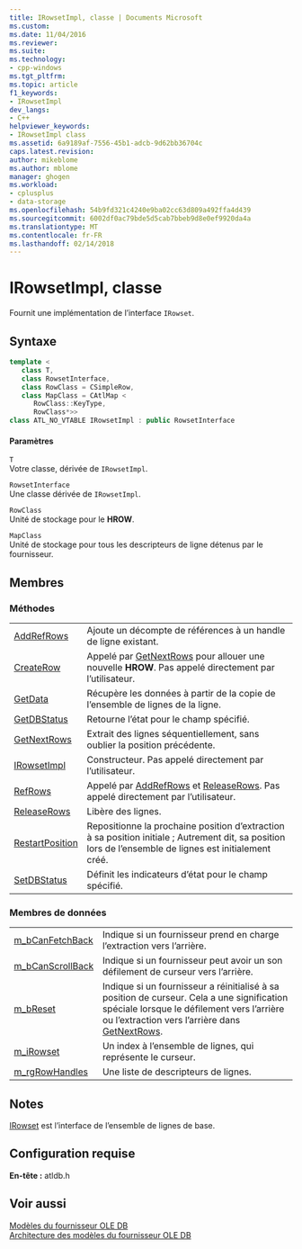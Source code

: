 ```yaml
---
title: IRowsetImpl, classe | Documents Microsoft
ms.custom: 
ms.date: 11/04/2016
ms.reviewer: 
ms.suite: 
ms.technology:
- cpp-windows
ms.tgt_pltfrm: 
ms.topic: article
f1_keywords:
- IRowsetImpl
dev_langs:
- C++
helpviewer_keywords:
- IRowsetImpl class
ms.assetid: 6a9189af-7556-45b1-adcb-9d62bb36704c
caps.latest.revision: 
author: mikeblome
ms.author: mblome
manager: ghogen
ms.workload:
- cplusplus
- data-storage
ms.openlocfilehash: 54b9fd321c4240e9ba02cc63d809a492ffa4d439
ms.sourcegitcommit: 6002df0ac79bde5d5cab7bbeb9d8e0ef9920da4a
ms.translationtype: MT
ms.contentlocale: fr-FR
ms.lasthandoff: 02/14/2018
---
```

# <a name="irowsetimpl-class"></a>IRowsetImpl, classe
Fournit une implémentation de l’interface `IRowset`.  
  
## <a name="syntax"></a>Syntaxe

```cpp
template <  
   class T,   
   class RowsetInterface,  
   class RowClass = CSimpleRow,  
   class MapClass = CAtlMap <  
      RowClass::KeyType,  
      RowClass*>>  
class ATL_NO_VTABLE IRowsetImpl : public RowsetInterface  
```  
  
#### <a name="parameters"></a>Paramètres  
 `T`  
 Votre classe, dérivée de `IRowsetImpl`.  
  
 `RowsetInterface`  
 Une classe dérivée de `IRowsetImpl`.  
  
 `RowClass`  
 Unité de stockage pour le **HROW**.  
  
 `MapClass`  
 Unité de stockage pour tous les descripteurs de ligne détenus par le fournisseur.  
  
## <a name="members"></a>Membres  
  
### <a name="methods"></a>Méthodes  
  
|||  
|-|-|  
|[AddRefRows](../../data/oledb/irowsetimpl-addrefrows.md)|Ajoute un décompte de références à un handle de ligne existant.|  
|[CreateRow](../../data/oledb/irowsetimpl-createrow.md)|Appelé par [GetNextRows](../../data/oledb/irowsetimpl-getnextrows.md) pour allouer une nouvelle **HROW**. Pas appelé directement par l’utilisateur.|  
|[GetData](../../data/oledb/irowsetimpl-getdata.md)|Récupère les données à partir de la copie de l’ensemble de lignes de la ligne.|  
|[GetDBStatus](../../data/oledb/irowsetimpl-getdbstatus.md)|Retourne l’état pour le champ spécifié.|  
|[GetNextRows](../../data/oledb/irowsetimpl-getnextrows.md)|Extrait des lignes séquentiellement, sans oublier la position précédente.|  
|[IRowsetImpl](../../data/oledb/irowsetimpl-class.md)|Constructeur. Pas appelé directement par l’utilisateur.|  
|[RefRows](../../data/oledb/irowsetimpl-refrows.md)|Appelé par [AddRefRows](../../data/oledb/irowsetimpl-addrefrows.md) et [ReleaseRows](../../data/oledb/irowsetimpl-releaserows.md). Pas appelé directement par l’utilisateur.|  
|[ReleaseRows](../../data/oledb/irowsetimpl-releaserows.md)|Libère des lignes.|  
|[RestartPosition](../../data/oledb/irowsetimpl-restartposition.md)|Repositionne la prochaine position d’extraction à sa position initiale ; Autrement dit, sa position lors de l’ensemble de lignes est initialement créé.|  
|[SetDBStatus](../../data/oledb/irowsetimpl-setdbstatus.md)|Définit les indicateurs d’état pour le champ spécifié.|  
  
### <a name="data-members"></a>Membres de données  
  
|||  
|-|-|  
|[m_bCanFetchBack](../../data/oledb/irowsetimpl-m-bcanfetchback.md)|Indique si un fournisseur prend en charge l’extraction vers l’arrière.|  
|[m_bCanScrollBack](../../data/oledb/irowsetimpl-m-bcanscrollback.md)|Indique si un fournisseur peut avoir un son défilement de curseur vers l’arrière.|  
|[m_bReset](../../data/oledb/irowsetimpl-m-breset.md)|Indique si un fournisseur a réinitialisé à sa position de curseur. Cela a une signification spéciale lorsque le défilement vers l’arrière ou l’extraction vers l’arrière dans [GetNextRows](../../data/oledb/irowsetimpl-getnextrows.md).|  
|[m_iRowset](../../data/oledb/irowsetimpl-m-irowset.md)|Un index à l’ensemble de lignes, qui représente le curseur.|  
|[m_rgRowHandles](../../data/oledb/irowsetimpl-m-rgrowhandles.md)|Une liste de descripteurs de lignes.|  
  
## <a name="remarks"></a>Notes  
 [IRowset](https://msdn.microsoft.com/en-us/library/ms720986.aspx) est l’interface de l’ensemble de lignes de base.  
  
## <a name="requirements"></a>Configuration requise  
 **En-tête :** atldb.h  
  
## <a name="see-also"></a>Voir aussi  
 [Modèles du fournisseur OLE DB](../../data/oledb/ole-db-provider-templates-cpp.md)   
 [Architecture des modèles du fournisseur OLE DB](../../data/oledb/ole-db-provider-template-architecture.md)